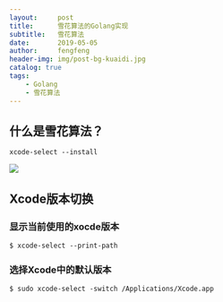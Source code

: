 ```yaml
---
layout:     post
title:      雪花算法的Golang实现
subtitle:   雪花算法
date:       2019-05-05
author:     fengfeng
header-img: img/post-bg-kuaidi.jpg
catalog: true
tags:
    - Golang
    - 雪花算法
---
```


## 什么是雪花算法？
> 

	xcode-select --install

![](https://upload-images.jianshu.io/upload_images/545662-f9031dfcce085f8f.png?imageMogr2/auto-orient/strip%7CimageView2/2/w/459)

## Xcode版本切换

### 显示当前使用的xocde版本

	$ xcode-select --print-path
	
### 选择Xcode中的默认版本

	$ sudo xcode-select -switch /Applications/Xcode.app